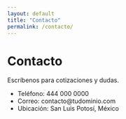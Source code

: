 ```yaml
---
layout: default
title: "Contacto"
permalink: /contacto/
---
```


<h1>Contacto</h1>
<p>Escríbenos para cotizaciones y dudas.</p>
<ul>
  <li>Teléfono: 444 000 0000</li>
  <li>Correo: contacto@tudominio.com</li>
  <li>Ubicación: San Luis Potosí, México</li>
</ul>